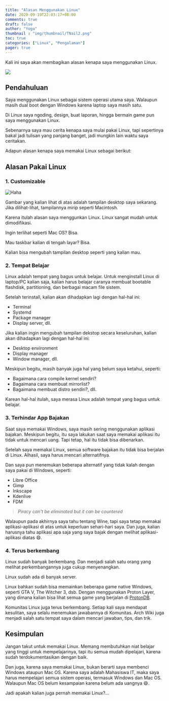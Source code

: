 ```yaml
---
title: "Alasan Menggunakan Linux"
date: 2020-09-19T22:03:17+08:00
comments: true
draft: false
author: "Yoga"
thumbnail : "img/thumbnail/TNail2.png"
toc: true
categories: ["Linux", "Pengalaman"]
pager: true
---
```


Kali ini saya akan membagikan alasan kenapa saya menggunakan Linux.
<!--more-->

![](/img/thumbnail/TNail2.png)

## Pendahuluan

Saya menggunakan Linux sebagai sistem operasi utama saya. Walaupun masih dual boot dengan Windows karena laptop saya masih satu.

Di Linux saya ngoding, design, buat laporan, hingga bermain game pun saya menggunakan Linux.

Sebenarnya saya mau cerita kenapa saya mulai pakai Linux, tapi sepertinya bakal jadi tulisan yang panjang banget, jadi mungkin lain waktu saya ceritakan.

Adapun alasan kenapa saya memakai Linux sebagai berikut:

## Alasan Pakai Linux

### 1. Customizable

![Haha](/img/gambarDesktop.png)

Gambar yang kalian lihat di atas adalah tampilan desktop saya sekarang. Jika dilihat-lihat, tampilannya mirip seperti Macintosh.

Karena itulah alasan saya menggunkan Linux. Linux sangat mudah untuk dimodifikasi.

Ingin terlihat seperti Mac OS? Bisa.

Mau taskbar kalian di tengah layar? Bisa.

Kalian bisa mengubah tampilan desktop seperti yang kalian mau.

### 2. Tempat Belajar

Linux adalah tempat yang bagus untuk belajar. Untuk menginstall Linux di laptop/PC kalian saja, kalian harus belajar caranya membuat bootable flashdisk,
partitioning, dan berbagai macam file sistem.

Setelah terinstall, kalian akan dihadapkan lagi dengan hal-hal ini:

+ Terminal
+ Systemd
+ Package manager
+ Display server, dll.

Jika kalian ingin mengubah tampilan dekstop secara keseluruhan, kalian akan dihadapkan lagi dengan hal-hal ini:

+ Desktop environment
+ Display manager
+ Window manager, dll.

Meskipun begitu, masih banyak juga hal yang belum saya ketahui, seperti:

+ Bagaimana cara compile kernel sendiri?
+ Bagaimana cara membuat mirrorlist?
+ Bagaimana membuat distro sendiri?, dll.

Karean hal-hal itulah, saya merasa Linux adalah tempat yang bagus untuk belajar.

### 3. Terhindar App Bajakan

Saat saya memakai Windows, saya masih sering menggunakan aplikasi bajakan. Meskipun begitu, itu saya lakukan saat saya memakai aplikasi itu tidak
untuk mencari uang. Tapi tetap, hal itu tidak bisa dibenarkan.

Setelah saya memakai Linux, semua software bajakan itu tidak bisa berjalan di Linux. Alhasil, saya harus mencari alternatifnya.

Dan saya pun menemukan beberapa alternatif yang tidak kalah dengan saya pakai di Windows, seperti:

+ Libre Office
+ Gimp
+ Inkscape
+ Kdenlive
+ FDM

> _Piracy can't be eliminated but it can be countered_

Walaupun pada akhirnya saya tahu tentang Wine, tapi saya tetap memakai aplikasi-aplikasi di atas untuk keperluan sehari-hari saya. Dan juga, kalian harusnya tahu aplikasi apa saja yang saya bajak dengan melihat aplikasi-aplikasi diatas :smile:.

### 4. Terus berkembang

Linux sudah banyak berkembang. Dan menjadi salah satu orang yang melihat perkembangannya juga cukup menyenangkan.

Linux sudah ada di banyak server.

Linux bahkan sudah bisa memainkan beberapa game native Windows, seperti GTA V, The Witcher 3, dsb. Dengan menggunakan Proton Layer, yang dimana kalian bisa lihat semua game yang berjalan di [ProtonDB](https://www.protondb.com/).

Komunitas Linux juga terus berkembang. Setiap kali saya mendapat kesulitan, saya selalu menemukan jawabannya di Komunitas. Arch Wiki juga menjadi salah satu tempat saya dalam mencari jawaban, tips, dan trik.

## Kesimpulan

Jangan takut untuk memakai Linux. Memang membutuhkan niat belajar yang tinggi untuk mempelajarinya, tapi itu semua mudah dipelajari, karena sudah terdokumentasikan dengan baik.

Dan juga, karena saya memakai Linux, bukan berarti saya membenci Windows ataupun Mac OS. Karena saya adalah Mahasiswa IT, maka saya harus mempelajari semua sistem operasi, termasuk Windows dan Mac OS. Walaupun Mac OS belum kesampaian karena belum ada uangnya :smile:.

Jadi apakah kalian juga pernah memakai Linux?...
